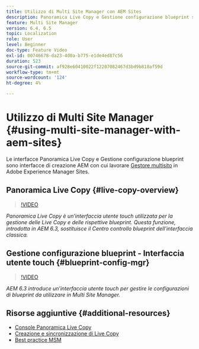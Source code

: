 ```yaml
---
title: Utilizzo di Multi Site Manager con AEM Sites
description: Panoramica Live Copy e Gestione configurazione blueprint sono interfacce abilitate per l’interfaccia touch per l’utilizzo di Multi Site Manager.
feature: Multi Site Manager
version: 6.4, 6.5
topic: Localization
role: User
level: Beginner
doc-type: Feature Video
exl-id: 00746678-da23-4d0a-b775-e1de4ed87c56
duration: 523
source-git-commit: af928e60410022f12207082467d3bd9b818af59d
workflow-type: tm+mt
source-wordcount: '124'
ht-degree: 4%

---
```


# Utilizzo di Multi Site Manager {#using-multi-site-manager-with-aem-sites}

Le interfacce Panoramica Live Copy e Gestione configurazione blueprint sono interfacce di creazione AEM con cui lavorare [Gestore multisito](https://experienceleague.adobe.com/docs/experience-manager-cloud-service/content/sites/administering/reusing-content/msm-and-translation.html?lang=it) in Adobe Experience Manager Sites.

## Panoramica Live Copy {#live-copy-overview}

>[!VIDEO](https://video.tv.adobe.com/v/17054?quality=12&learn=on)

*Panoramica Live Copy è un’interfaccia utente touch utilizzata per la gestione delle Live Copy e delle rispettive blueprint. Questa funzione, introdotta in AEM 6.3, sostituisce il Centro controllo blueprint dell’interfaccia classica.*

## Gestione configurazione blueprint - Interfaccia utente touch {#blueprint-config-mgr}

>[!VIDEO](https://video.tv.adobe.com/v/17056?quality=12&learn=on)

*AEM 6.3 introduce un’interfaccia utente touch per gestire le configurazioni di blueprint da utilizzare in Multi Site Manager.*

## Risorse aggiuntive {#additional-resources}

* [Console Panoramica Live Copy](https://helpx.adobe.com/experience-manager/6-5/sites/administering/using/msm-livecopy-overview.html)
* [Creazione e sincronizzazione di Live Copy](https://helpx.adobe.com/experience-manager/6-5/sites/administering/using/msm-livecopy.html)
* [Best practice MSM](https://helpx.adobe.com/experience-manager/6-5/sites/administering/using/msm-best-practices.html)
